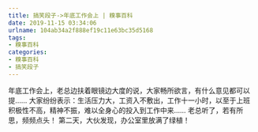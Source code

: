 ```yaml
---
title: 搞笑段子->年底工作会上 | 糗事百科
date: 2019-11-15 03:34:06
urlname: 104ab34a2f888ef19c11e63bc35d5168
tags: 
- 糗事百科
categories:
- 糗事百科
- 搞笑段子
---
```

年底工作会上，老总边扶着眼镜边大度的说，大家畅所欲言，有什么意见都可以提……  大家纷纷表示：生活压力大，工资入不敷出，工作十一小时，以至于上班积极性不高，精神不振，难以全身心的投入到工作中来……  老总听了，若有所思，频频点头！  第二天，大伙发现，办公室里放满了绿植！


